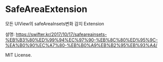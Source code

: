 # SafeAreaExtension
모든 UIView의 safeAreaInsets변화 감지 Extension

설명: https://swifter.kr/2017/10/17/safeareainsets-%EB%B3%80%ED%99%94%EC%97%90-%EB%8C%80%ED%95%9C-%EA%B0%90%EC%A7%80-%EB%B0%A9%EB%B2%95%EB%93%A4/

MIT License.



